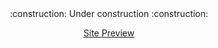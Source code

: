 <div align="center"> 
   :construction:  Under construction  :construction:

[Site Preview](https://worltrip-six.vercel.app/)

</div>
